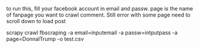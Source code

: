to run this, fill your facebook account in email and passw. page is the name of fanpage you want to crawl comment. Still error with some page need to scroll down to load post

scrapy crawl fbscraping -a email=inputemail -a passw=intputpass -a page=DonnalTrump -o test.csv
